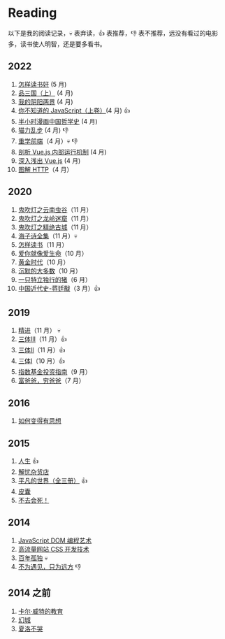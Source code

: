 # Reading

以下是我的阅读记录，:skull: 表弃读，:+1: 表推荐，:-1: 表不推荐，远没有看过的电影多，读书使人明智，还是要多看书。

## 2022

1. [怎样读书好](https://book.douban.com/subject/27599310/) (5 月)
1. [品三国（上）](https://book.douban.com/subject/1829836/) (4 月)
2. [我的阴阳两界](https://book.douban.com/subject/30180681/) (4 月)
3. [你不知道的 JavaScript（上卷）](https://book.douban.com/subject/26351021/)(4 月) :+1:
4. [半小时漫画中国哲学史](https://book.douban.com/subject/35184261/) (4 月)
5. [猫力乱步](https://book.douban.com/subject/24883513/) (4 月) :-1:
6. [重学前端](https://time.geekbang.org/column/intro/100023201?tab=catalog)（4 月）:skull: :-1:
7.  [剖析 Vue.js 内部运行机制](https://juejin.cn/book/6844733705089449991) (4 月)
8.  [深入浅出 Vue.js](https://book.douban.com/subject/32581281/) (4 月)
9.  [图解 HTTP](https://book.douban.com/subject/25863515/)（4 月）

## 2020

1. [鬼吹灯之云南虫谷](https://book.douban.com/subject/1926103/)（11 月）
2. [鬼吹灯之龙岭迷窟](https://book.douban.com/subject/1916726/)（11 月）
3. [鬼吹灯之精绝古城](https://book.douban.com/subject/26676577/)（11 月）
4. [海子诗全集](https://book.douban.com/subject/3610681/)（11 月）:skull:
5. [怎样读书](https://book.douban.com/subject/11232958/)（11 月）
6. [爱你就像爱生命](https://book.douban.com/subject/27111096/)（10 月） 
7. [黄金时代](https://book.douban.com/subject/27013708/)（10 月）
8. [沉默的大多数](https://book.douban.com/subject/27013716/)（10 月）
9. [一只特立独行的猪](https://book.douban.com/subject/27013708/)（6 月）
10. [中国近代史-蒋廷黻](https://book.douban.com/subject/1823751/)（3 月）:+1:

## 2019

1. [精进](https://book.douban.com/subject/26761696/)（11 月） :skull:
2. [三体III](https://book.douban.com/subject/5363767/)（11 月）:+1:
3. [三体II](https://book.douban.com/subject/3066477/)（11 月）:+1:
4. [三体I](https://book.douban.com/subject/2567698/)（10 月）:+1:
5. [指数基金投资指南](https://book.douban.com/subject/27204860/)（9 月）
6. [富爸爸，穷爸爸](https://book.douban.com/subject/1033778/)（7 月）

## 2016

1. [如何变得有思想](https://book.douban.com/subject/26268552/)

## 2015

1. [人生](https://book.douban.com/subject/3803820/) :+1:
2. [解忧杂货店](https://book.douban.com/subject/25862578/)
3. [平凡的世界（全三册）](https://book.douban.com/subject/3523041/) :+1:
4. [皮囊](https://book.douban.com/subject/26278687/)
5. [不去会死！](https://book.douban.com/subject/4618225/)

## 2014
1. [JavaScript DOM 编程艺术](https://book.douban.com/subject/6038371/)
2. [高流量网站 CSS 开发技术](https://book.douban.com/subject/6038371/)
3. [百年孤独](https://book.douban.com/subject/6082808/) :skull:
4. [不为遇见，只为远方](https://book.douban.com/subject/25746547/) :-1:

## 2014 之前
1. [卡尔·威特的教育](https://book.douban.com/subject/1000904/)
2. [幻城](https://book.douban.com/subject/3056892/)
3. [夏洛不哭](https://book.douban.com/subject/2281180/)
